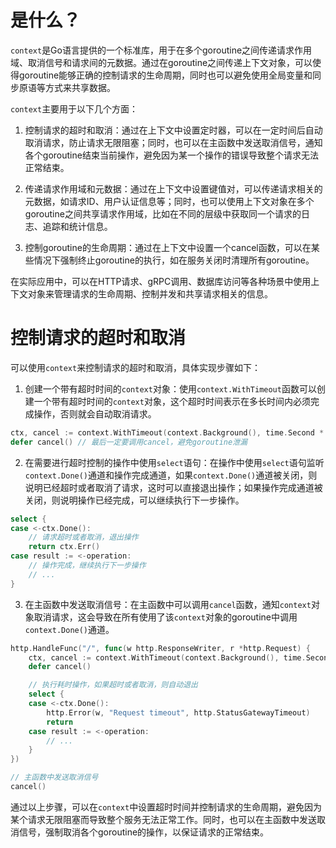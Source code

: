# 是什么？
`context`是Go语言提供的一个标准库，用于在多个goroutine之间传递请求作用域、取消信号和请求间的元数据。通过在goroutine之间传递上下文对象，可以使得goroutine能够正确的控制请求的生命周期，同时也可以避免使用全局变量和同步原语等方式来共享数据。

`context`主要用于以下几个方面：

1.  控制请求的超时和取消：通过在上下文中设置定时器，可以在一定时间后自动取消请求，防止请求无限阻塞；同时，也可以在主函数中发送取消信号，通知各个goroutine结束当前操作，避免因为某一个操作的错误导致整个请求无法正常结束。
    
2.  传递请求作用域和元数据：通过在上下文中设置键值对，可以传递请求相关的元数据，如请求ID、用户认证信息等；同时，也可以使用上下文对象在多个goroutine之间共享请求作用域，比如在不同的层级中获取同一个请求的日志、追踪和统计信息。
    
3.  控制goroutine的生命周期：通过在上下文中设置一个cancel函数，可以在某些情况下强制终止goroutine的执行，如在服务关闭时清理所有goroutine。
    

在实际应用中，可以在HTTP请求、gRPC调用、数据库访问等各种场景中使用上下文对象来管理请求的生命周期、控制并发和共享请求相关的信息。

# 控制请求的超时和取消

可以使用`context`来控制请求的超时和取消，具体实现步骤如下：

1.  创建一个带有超时时间的`context`对象：使用`context.WithTimeout`函数可以创建一个带有超时时间的`context`对象，这个超时时间表示在多长时间内必须完成操作，否则就会自动取消请求。

```go
ctx, cancel := context.WithTimeout(context.Background(), time.Second * 10)
defer cancel() // 最后一定要调用cancel，避免goroutine泄漏

```

2.  在需要进行超时控制的操作中使用`select`语句：在操作中使用`select`语句监听`context.Done()`通道和操作完成通道，如果`context.Done()`通道被关闭，则说明已经超时或者取消了请求，这时可以直接退出操作；如果操作完成通道被关闭，则说明操作已经完成，可以继续执行下一步操作。

```go
select {
case <-ctx.Done():
    // 请求超时或者取消，退出操作
    return ctx.Err()
case result := <-operation:
    // 操作完成，继续执行下一步操作
    // ...
}

```

3.  在主函数中发送取消信号：在主函数中可以调用`cancel`函数，通知`context`对象取消请求，这会导致在所有使用了该`context`对象的goroutine中调用`context.Done()`通道。

```go
http.HandleFunc("/", func(w http.ResponseWriter, r *http.Request) {
    ctx, cancel := context.WithTimeout(context.Background(), time.Second * 10)
    defer cancel()

    // 执行耗时操作，如果超时或者取消，则自动退出
    select {
    case <-ctx.Done():
        http.Error(w, "Request timeout", http.StatusGatewayTimeout)
        return
    case result := <-operation:
        // ...
    }
})

// 主函数中发送取消信号
cancel()

```


通过以上步骤，可以在`context`中设置超时时间并控制请求的生命周期，避免因为某个请求无限阻塞而导致整个服务无法正常工作。同时，也可以在主函数中发送取消信号，强制取消各个goroutine的操作，以保证请求的正常结束。


